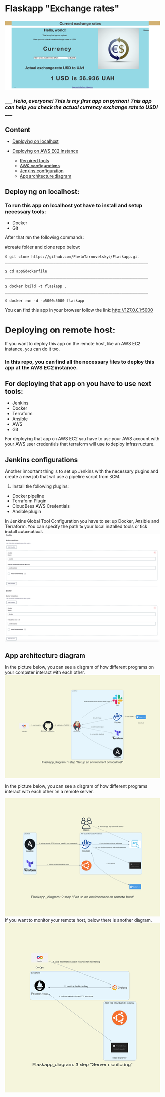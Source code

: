 # Flaskapp "Exchange rates" 

![Main image](img/flaskapp.png)

### ___ *Hello, everyone! This is my first app on python! This app can help you check the actual currency exchange rate to USD!* ___

## Content
* [Deploying on localhost](#deploying-on-localhost)

* [Deploying on AWS EC2 instance](#deploying-on-remote-host)
    * [Required tools](#for-deploying-that-app-on-you-have-to-use-next-tools)
    * [AWS configurations](#aws-configuration)
    * [Jenkins configuration](#jenkins-configurations)
    * [App architecture diagram](#app-architecture-diagram)
## Deploying on localhost:
### To run this app on localhost yot have to install and setup necessary tools:
- Docker
- Git

After that run the following commands:

#create folder and clone repo below:
```
$ git clone https://github.com/PavloTarnovetskyi/Flaskapp.git
_________________________________________________________________

$ cd app&dockerfile
_________________________________________________________________

$ docker build -t flaskapp .
_________________________________________________________________

$ docker run -d -p5000:5000 flaskapp
```
You can find this app in your browser follow the link: http://127.0.0.1:5000 


# Deploying on remote host:
If you want to deploy this app on the remote host, like an AWS EC2 instance, you can do it too.
### In this repo, you can find all the necessary files to deploy this app at the AWS EC2 instance.


## For deploying that app on  you have to use next tools:
- Jenkins 
- Docker
- Terraform
- Ansible
- AWS 
- Git 

 For deploying that app on AWS EC2 you have to use your AWS account with your AWS user credentials that terraform will use to deploy infrastructure.

## Jenkins configurations
 Another important thing is to set up Jenkins with the necessary plugins and create a new job that will use a pipeline script from SCM.
 1. Install the following plugins:
- Docker pipeline
- Terraform Plugin
- CloudBees AWS Credentials
- Ansible plugin

 In Jenkins Global Tool Configuration you have to set up Docker, Ansible and Terraform. You can specify the path to your local installed tools or tick install automatical.
![image](img/jenkins_gtc.png)

## App architecture diagram
In the picture below, you can see a diagram of how different programs on your computer interact with each other.
![image](app&dockerfile/static/img/flaskapp_diagram:_1_step_"set_up_an_environment_on_localhost".png)

In the picture below, you can see a diagram of how different programs interact with each other on a remote server.

![image](app&dockerfile/static/img/flaskapp_diagram%3A_2_step_%22set_up_an_environment_on_remote_host%22.png)
If you want to monitor your remote host, below there is another diagram. 
![image](app&dockerfile/static/img/flaskapp_diagram:_3_step_"server_monitoring".png)
  

